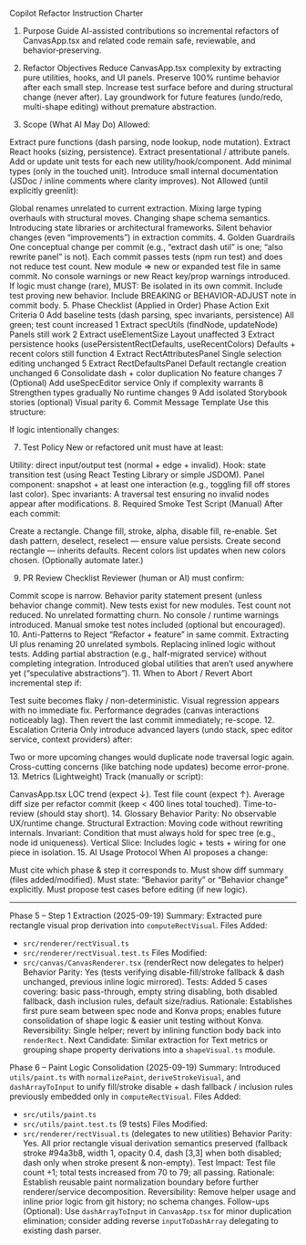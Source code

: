 Copilot Refactor Instruction Charter
1. Purpose
Guide AI-assisted contributions so incremental refactors of CanvasApp.tsx and related code remain safe, reviewable, and behavior‑preserving.

2. Refactor Objectives
Reduce CanvasApp.tsx complexity by extracting pure utilities, hooks, and UI panels.
Preserve 100% runtime behavior after each small step.
Increase test surface before and during structural change (never after).
Lay groundwork for future features (undo/redo, multi-shape editing) without premature abstraction.
3. Scope (What AI May Do)
Allowed:

Extract pure functions (dash parsing, node lookup, node mutation).
Extract React hooks (sizing, persistence).
Extract presentational / attribute panels.
Add or update unit tests for each new utility/hook/component.
Add minimal types (only in the touched unit).
Introduce small internal documentation (JSDoc / inline comments where clarity improves).
Not Allowed (until explicitly greenlit):

Global renames unrelated to current extraction.
Mixing large typing overhauls with structural moves.
Changing shape schema semantics.
Introducing state libraries or architectural frameworks.
Silent behavior changes (even “improvements”) in extraction commits.
4. Golden Guardrails
One conceptual change per commit (e.g., “extract dash util” is one; “also rewrite panel” is not).
Each commit passes tests (npm run test) and does not reduce test count.
New module ⇒ new or expanded test file in same commit.
No console warnings or new React key/prop warnings introduced.
If logic must change (rare), MUST:
Be isolated in its own commit.
Include test proving new behavior.
Include BREAKING or BEHAVIOR-ADJUST note in commit body.
5. Phase Checklist (Applied in Order)
Phase	Action	Exit Criteria
0	Add baseline tests (dash parsing, spec invariants, persistence)	All green; test count increased
1	Extract specUtils (findNode, updateNode)	Panels still work
2	Extract useElementSize	Layout unaffected
3	Extract persistence hooks (usePersistentRectDefaults, useRecentColors)	Defaults + recent colors still function
4	Extract RectAttributesPanel	Single selection editing unchanged
5	Extract RectDefaultsPanel	Default rectangle creation unchanged
6	Consolidate dash + color duplication	No feature changes
7	(Optional) Add useSpecEditor service	Only if complexity warrants
8	Strengthen types gradually	No runtime changes
9	Add isolated Storybook stories (optional)	Visual parity
6. Commit Message Template
Use this structure:

If logic intentionally changes:

7. Test Policy
New or refactored unit must have at least:

Utility: direct input/output test (normal + edge + invalid).
Hook: state transition test (using React Testing Library or simple JSDOM).
Panel component: snapshot + at least one interaction (e.g., toggling fill off stores last color).
Spec invariants: A traversal test ensuring no invalid nodes appear after modifications.
8. Required Smoke Test Script (Manual)
After each commit:

Create a rectangle.
Change fill, stroke, alpha, disable fill, re-enable.
Set dash pattern, deselect, reselect — ensure value persists.
Create second rectangle — inherits defaults.
Recent colors list updates when new colors chosen.
(Optionally automate later.)

9. PR Review Checklist
Reviewer (human or AI) must confirm:

 Commit scope is narrow.
 Behavior parity statement present (unless behavior change commit).
 New tests exist for new modules.
 Test count not reduced.
 No unrelated formatting churn.
 No console / runtime warnings introduced.
 Manual smoke test notes included (optional but encouraged).
10. Anti-Patterns to Reject
“Refactor + feature” in same commit.
Extracting UI plus renaming 20 unrelated symbols.
Replacing inlined logic without tests.
Adding partial abstraction (e.g., half-migrated service) without completing integration.
Introduced global utilities that aren’t used anywhere yet (“speculative abstractions”).
11. When to Abort / Revert
Abort incremental step if:

Test suite becomes flaky / non-deterministic.
Visual regression appears with no immediate fix.
Performance degrades (canvas interactions noticeably lag). Then revert the last commit immediately; re-scope.
12. Escalation Criteria
Only introduce advanced layers (undo stack, spec editor service, context providers) after:

Two or more upcoming changes would duplicate node traversal logic again.
Cross-cutting concerns (like batching node updates) become error-prone.
13. Metrics (Lightweight)
Track (manually or script):

CanvasApp.tsx LOC trend (expect ↓).
Test file count (expect ↑).
Average diff size per refactor commit (keep < 400 lines total touched).
Time-to-review (should stay short).
14. Glossary
Behavior Parity: No observable UX/runtime change.
Structural Extraction: Moving code without rewriting internals.
Invariant: Condition that must always hold for spec tree (e.g., node id uniqueness).
Vertical Slice: Includes logic + tests + wiring for one piece in isolation.
15. AI Usage Protocol
When AI proposes a change:

Must cite which phase & step it corresponds to.
Must show diff summary (files added/modified).
Must state: “Behavior parity” or “Behavior change” explicitly.
Must propose test cases before editing (if new logic).

---
Phase 5 – Step 1 Extraction (2025-09-19)
Summary: Extracted pure rectangle visual prop derivation into `computeRectVisual`.
Files Added:
 - `src/renderer/rectVisual.ts`
 - `src/renderer/rectVisual.test.ts`
Files Modified:
 - `src/canvas/CanvasRenderer.tsx` (renderRect now delegates to helper)
Behavior Parity: Yes (tests verifying disable-fill/stroke fallback & dash unchanged, previous inline logic mirrored).
Tests: Added 5 cases covering: basic pass-through, empty string disabling, both disabled fallback, dash inclusion rules, default size/radius.
Rationale: Establishes first pure seam between spec node and Konva props; enables future consolidation of shape logic & easier unit testing without Konva.
Reversibility: Single helper; revert by inlining function body back into `renderRect`.
Next Candidate: Similar extraction for Text metrics or grouping shape property derivations into a `shapeVisual.ts` module.

Phase 6 – Paint Logic Consolidation (2025-09-19)
Summary: Introduced `utils/paint.ts` with `normalizePaint`, `deriveStrokeVisual`, and `dashArrayToInput` to unify fill/stroke disable + dash fallback / inclusion rules previously embedded only in `computeRectVisual`.
Files Added:
 - `src/utils/paint.ts`
 - `src/utils/paint.test.ts` (9 tests)
Files Modified:
 - `src/renderer/rectVisual.ts` (delegates to new utilities)
Behavior Parity: Yes. All prior rectangle visual derivation semantics preserved (fallback stroke #94a3b8, width 1, opacity 0.4, dash [3,3] when both disabled; dash only when stroke present & non-empty).
Test Impact: Test file count +1; total tests increased from 70 to 79; all passing.
Rationale: Establish reusable paint normalization boundary before further renderer/service decomposition.
Reversibility: Remove helper usage and inline prior logic from git history; no schema changes.
Follow-ups (Optional): Use `dashArrayToInput` in `CanvasApp.tsx` for minor duplication elimination; consider adding reverse `inputToDashArray` delegating to existing dash parser.